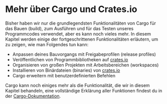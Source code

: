 # Mehr über Cargo und Crates.io

Bisher haben wir nur die grundlegendsten Funktionalitäten von Cargo für das
Bauen (build), zum Ausführen und für das Testen unseres Programmcodes
verwendet, aber es kann noch vieles mehr. In diesem Kapitel werden einige der
fortgeschrittenen Funktionalitäten erläutern, um zu zeigen, wie man Folgendes
tun kann:

- Anpassen deines Bauvorgangs mit Freigabeprofilen (release profiles)
- Veröffentlichen von Programmbibliotheken auf [crates.io][crates]
- Organisieren von großen Projekten mit Arbeitsbereichen (workspaces)
- Installieren von Binärdateien (binaries) von [crates.io][crates]
- Cargo erweitern mit benutzerdefinierten Befehlen

Cargo kann noch einiges mehr als die Funktionalität, die wir in diesem Kapitel
behandeln, eine vollständige Erklärung aller Funktionen findest du in der
[Cargo-Dokumentation][cargo].

[cargo]: https://doc.rust-lang.org/cargo/
[crates]: https://crates.io/
